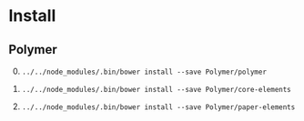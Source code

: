 # Install

## Polymer

0. `../../node_modules/.bin/bower install --save Polymer/polymer`

0. `../../node_modules/.bin/bower install --save Polymer/core-elements`

0. `../../node_modules/.bin/bower install --save Polymer/paper-elements`
